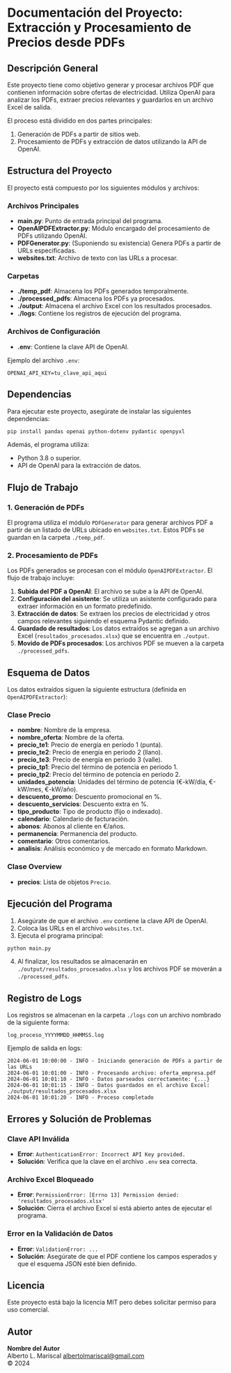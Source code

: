 # Documentación del Proyecto: Extracción y Procesamiento de Precios desde PDFs

## Descripción General
Este proyecto tiene como objetivo generar y procesar archivos PDF que contienen información sobre ofertas de electricidad. Utiliza OpenAI para analizar los PDFs, extraer precios relevantes y guardarlos en un archivo Excel de salida.

El proceso está dividido en dos partes principales:
1. Generación de PDFs a partir de sitios web.
2. Procesamiento de PDFs y extracción de datos utilizando la API de OpenAI.

## Estructura del Proyecto
El proyecto está compuesto por los siguientes módulos y archivos:

### Archivos Principales
- **main.py**: Punto de entrada principal del programa.
- **OpenAIPDFExtractor.py**: Módulo encargado del procesamiento de PDFs utilizando OpenAI.
- **PDFGenerator.py**: (Suponiendo su existencia) Genera PDFs a partir de URLs especificadas.
- **websites.txt**: Archivo de texto con las URLs a procesar.

### Carpetas
- **./temp_pdf**: Almacena los PDFs generados temporalmente.
- **./processed_pdfs**: Almacena los PDFs ya procesados.
- **./output**: Almacena el archivo Excel con los resultados procesados.
- **./logs**: Contiene los registros de ejecución del programa.

### Archivos de Configuración
- **.env**: Contiene la clave API de OpenAI.

Ejemplo del archivo `.env`:
```
OPENAI_API_KEY=tu_clave_api_aqui
```

## Dependencias

Para ejecutar este proyecto, asegúrate de instalar las siguientes dependencias:

```bash
pip install pandas openai python-dotenv pydantic openpyxl
```

Además, el programa utiliza:
- Python 3.8 o superior.
- API de OpenAI para la extracción de datos.

## Flujo de Trabajo

### 1. Generación de PDFs
El programa utiliza el módulo `PDFGenerator` para generar archivos PDF a partir de un listado de URLs ubicado en `websites.txt`. Estos PDFs se guardan en la carpeta `./temp_pdf`.

### 2. Procesamiento de PDFs
Los PDFs generados se procesan con el módulo `OpenAIPDFExtractor`. El flujo de trabajo incluye:

1. **Subida del PDF a OpenAI**: El archivo se sube a la API de OpenAI.
2. **Configuración del asistente**: Se utiliza un asistente configurado para extraer información en un formato predefinido.
3. **Extracción de datos**: Se extraen los precios de electricidad y otros campos relevantes siguiendo el esquema Pydantic definido.
4. **Guardado de resultados**: Los datos extraídos se agregan a un archivo Excel (`resultados_procesados.xlsx`) que se encuentra en `./output`.
5. **Movido de PDFs procesados**: Los archivos PDF se mueven a la carpeta `./processed_pdfs`.

## Esquema de Datos
Los datos extraídos siguen la siguiente estructura (definida en `OpenAIPDFExtractor`):

### Clase Precio
- **nombre**: Nombre de la empresa.
- **nombre_oferta**: Nombre de la oferta.
- **precio_te1**: Precio de energía en periodo 1 (punta).
- **precio_te2**: Precio de energía en periodo 2 (llano).
- **precio_te3**: Precio de energía en periodo 3 (valle).
- **precio_tp1**: Precio del término de potencia en periodo 1.
- **precio_tp2**: Precio del término de potencia en periodo 2.
- **unidades_potencia**: Unidades del término de potencia (€-kW/día, €-kW/mes, €-kW/año).
- **descuento_promo**: Descuento promocional en %.
- **descuento_servicios**: Descuento extra en %.
- **tipo_producto**: Tipo de producto (fijo o indexado).
- **calendario**: Calendario de facturación.
- **abonos**: Abonos al cliente en €/años.
- **permanencia**: Permanencia del producto.
- **comentario**: Otros comentarios.
- **analisis**: Análisis económico y de mercado en formato Markdown.

### Clase Overview
- **precios**: Lista de objetos `Precio`.

## Ejecución del Programa

1. Asegúrate de que el archivo `.env` contiene la clave API de OpenAI.
2. Coloca las URLs en el archivo `websites.txt`.
3. Ejecuta el programa principal:

```bash
python main.py
```

4. Al finalizar, los resultados se almacenarán en `./output/resultados_procesados.xlsx` y los archivos PDF se moverán a `./processed_pdfs`.

## Registro de Logs
Los registros se almacenan en la carpeta `./logs` con un archivo nombrado de la siguiente forma:

```
log_proceso_YYYYMMDD_HHMMSS.log
```

Ejemplo de salida en logs:

```
2024-06-01 10:00:00 - INFO - Iniciando generación de PDFs a partir de las URLs
2024-06-01 10:01:00 - INFO - Procesando archivo: oferta_empresa.pdf
2024-06-01 10:01:10 - INFO - Datos parseados correctamente: {...}
2024-06-01 10:01:15 - INFO - Datos guardados en el archivo Excel: ./output/resultados_procesados.xlsx
2024-06-01 10:01:20 - INFO - Proceso completado
```

## Errores y Solución de Problemas

### Clave API Inválida
- **Error**: `AuthenticationError: Incorrect API Key provided.`
- **Solución**: Verifica que la clave en el archivo `.env` sea correcta.

### Archivo Excel Bloqueado
- **Error**: `PermissionError: [Errno 13] Permission denied: 'resultados_procesados.xlsx'`
- **Solución**: Cierra el archivo Excel si está abierto antes de ejecutar el programa.

### Error en la Validación de Datos
- **Error**: `ValidationError: ...`
- **Solución**: Asegúrate de que el PDF contiene los campos esperados y que el esquema JSON esté bien definido.

## Licencia
Este proyecto está bajo la licencia MIT pero debes solicitar permiso para uso comercial.

## Autor
**Nombre del Autor**  
Alberto L. Mariscal
albertolmariscal@gmail.com  
© 2024

